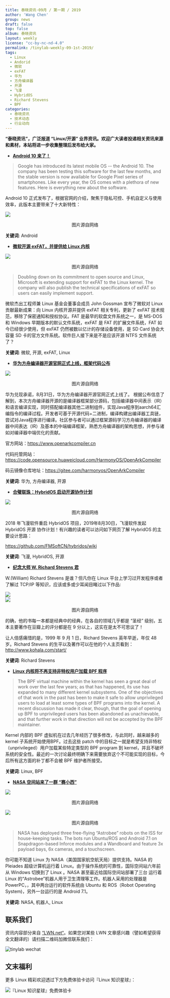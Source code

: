 ```yaml
---
title: 泰晓资讯·09月 / 第一期 / 2019
author: 'Wang Chen'
group: news
draft: false
top: false
album: 泰晓资讯
layout: weekly
license: "cc-by-nc-nd-4.0"
permalink: /tinylab-weekly-09-1st-2019/
tags:
  - Linux
  - Andorid
  - 微软
  - exFAT
  - 华为
  - 方舟编译器
  - 开源
  - 飞漫
  - HybridOS
  - Richard Stevens
  - BPF
categories:
  - 泰晓资讯
  - 技术动态
  - 行业动向
---
```


**“泰晓资讯”，广泛报道 “Linux/开源” 业界资讯。欢迎广大读者投递相关资讯来源和素材，本站将进一步收集整理后发布给大家。**

- [**Android 10 来了！**](https://www.gizbot.com/mobile/news/android-10-goes-official-here-are-the-new-features/articlecontent-pf106699-062115.html)

> Google has introduced its latest mobile OS -- the Android 10. The company has been testing this software for the last few months, and the stable version is now available for Google Pixel series of smartphones. Like every year, the OS comes with a plethora of new features. Here is everything new about the software.

Android 10 正式发布了，根据官网的介绍，聚焦于隐私可控、手机自定义与使用效率，此版本主要带来了十大新特性：

![](/wp-content/uploads/2019/09/android10.jpg)
<center>图片源自网络</center>

**关键词**: Android

- [**微软开源 exFAT，并提供给 Linux 内核**](https://www.tfir.io/2019/08/28/microsoft-brings-exfat-support-to-linux/)

![](/wp-content/uploads/2019/09/ms-linux.png)
<center>图片源自网络</center>

> Doubling down on its commitment to open source and Linux, Microsoft is extending support for exFAT to the Linux kernel. The company will also publish the technical specifications of exFAT so users can easily implement support.

微软杰出工程师兼 Linux 基金会董事会成员 John Gossman 宣布了微软对 Linux 贡献最新成果：向 Linux 内核开源并提供 exFAT 相关专利，更新了 exFAT 技术规范，移除了保密通知和授权协议。FAT 是最早的软盘文件系统之一，是 MS-DOS 和 Windows 早期版本的默认文件系统，exFAT 是 FAT 的扩展文件系统，FAT 如今已经很少使用，但 exFAT 仍然被数以亿计的存储设备使用，是 SD Card 协会大容量 SD 卡的官方文件系统。软件巨人接下来是不是应该开源 NTFS 文件系统了？

**关键词**: 微软, 开源, exFAT, Linux

- [**华为方舟编译器开源官网正式上线，框架代码公布**](http://www.itpub.net/2019/09/05/3040/)

![](/wp-content/uploads/2019/09/hw.jpg)
<center>图片源自网络</center>


华为兑现承诺，8月31日，华为方舟编译器开源官网正式上线了。
根据公布信息了解到，本次方舟编译器开源的是编译器框架部分源码，包括编译器中间表示（IR）和语言编译实现，同时搭配编译器其他二进制组件，实现Java程序到aarch64汇编指令的编译过程。开发者可基于开源代码+二进制，编译构建出编译器工具链，尝试对Java程序进行编译。社区参与者可以通过框架源码学习方舟编译器的编译器中间表达（IR）及基本的中端编译框架，熟悉方舟编译器的架构思想，并参与诸如对编译器中端优化的贡献。

官方网站：https://www.openarkcompiler.cn

代码托管网站：https://code.opensource.huaweicloud.com/HarmonyOS/OpenArkCompiler

码云镜像仓库地址：https://gitee.com/harmonyos/OpenArkCompiler

**关键词**: 华为, 方舟编译器, 开源

- [**合璧联珠：HybridOS 启动开源协作计划**](https://mp.weixin.qq.com/s/Zl_2i1H5J1ZvS8m9REZWqA)

![](/wp-content/uploads/2019/09/hybridos.png)
<center>图片源自网络</center>


2018 年飞漫软件重启 HybridOS 项目，2019年8月30日，飞漫软件发起 HybridOS 开源 协作计划！有兴趣的读者可以访问如下网页了解 HybridOS 的主要设计思路：

https://github.com/FMSoftCN/hybridos/wiki

**关键词**: 飞漫, HybridOS, 开源

- [**纪念大师 W. Richard Stevens 君**](https://en.wikipedia.org/wiki/W._Richard_Stevens)

W.(William) Richard Stevens 是谁？但凡你在 Linux 平台上学习过开发程序或者了解过 TCP/IP 等知识，应该或多或少耳闻目睹过以下作品:

![](/wp-content/uploads/2019/09/richard.jpg)  
![](/wp-content/uploads/2019/09/richard2.jpg)
<center>图片源自网络</center>


的确，他的书每一本都是经典中的经典，在各自的领域几乎都是 “圣经” 级别，五本主要著作在豆瓣上的评分都是在 9 分以上，这实在是太不可思议了！

让人倍感痛惜的是，1999 年 9 月 1 日，Richard Stevens 英年早逝，年仅 48 岁。Richard Stevens 的生平以及著作可以在他的个人主页看到：http://www.kohala.com/start/

**关键词**: Richard Stevens

- [**Linux 内核将不再支持非特权用户加载 BPF 程序**](https://lwn.net/Articles/796328/)

> The BPF virtual machine within the kernel has seen a great deal of work over the last few years; as that has happened, its use has expanded to many different kernel subsystems. One of the objectives of that work in the past has been to make it safe to allow unprivileged users to load at least some types of BPF programs into the kernel. A recent discussion has made it clear, though, that the goal of opening up BPF to unprivileged users has been abandoned as unachievable, and that further work in that direction will not be accepted by the BPF maintainer.

Kernel 内部的 BPF 虚拟机在过去几年经历了很多修改，与此同时，越来越多的 kernel 子系统开始使用BPF。过去这些 patch 中的目标之一就是希望支持非特权（unprivileged）用户加载某些特定类型的 BPF program 到 kernel，并且不破坏系统的安全性。最近的一次讨论最终明确下来需要放弃这个不可能实现的目标，今后所有这方面的补丁都不会被 BPF 维护者所接受。

**关键词**: Linux, BPF

- [**NASA 空间站来了一群 “赛小西”**](http://linuxgizmos.com/space-station-welcomes-free-flying-ubuntu-powered-autonomous-robots/)

![](/wp-content/uploads/2019/09/saier.png)
<center>图片源自网络</center>

![](/wp-content/uploads/2019/09/nasa.png)
<center>图片源自网络</center>

> NASA has deployed three free-flying “Astrobee” robots on the ISS for house-keeping tasks. The bots run Ubuntu/ROS and Android 7.1 on Snapdragon-based Inforce modules and a Wandboard and feature 3x payload bays, 6x cameras, and a touchscreen.

你可能不知道 Linux 为 NASA（美国国家航空航天局）提供支持。NASA 的 Pleiades 超级计算机运行着 Linux。由于操作系统的可靠性，国际空间站六年前 从 Windows 切换到了 Linux 。NASA 甚至最近给国际空间站部署了三台 运行着 Linux 的“Astrobee”机器人用于卫生清理等工作。机器人采用的处理器是 PowerPC，，其中两台运行的软件系统由 Ubuntu 和 ROS（Robot Operating System)，另外一台运行的是 Android 7.1。

**关键词**: NASA, 机器人, Linux

## 联系我们

资讯内容部分来自 [“LWN.net“](https://lwn.net/)。如果您对某些 LWN 文章感兴趣（譬如希望获得全文翻译的）请扫描二维码加微信联系我们：

![tinylab wechat](/images/wechat/tinylab.jpg)

## 文末福利

更多 Linux 精彩欢迎透过下方免费体验卡访问『Linux 知识星球』：

![『Linux 知识星球』免费体验卡](http://tinylab.org/images/xingqiu/planet-free-card.jpg)
